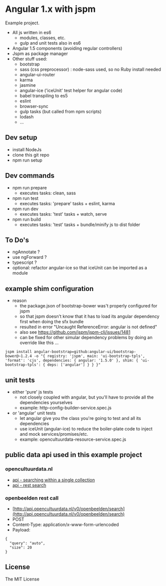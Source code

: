 # Angular 1.x with jspm

Example project.

* All js written in es6
  * modules, classes, etc.
  * gulp and unit tests also in es6
* Angular 1.5 components (avoiding regular controllers)
* Jspm as package manager
* Other stuff used:
  * bootstrap
  * sass (css preprocessor) : node-sass used, so no Ruby install needed
  * angular-ui-router 
  * karma
  * jasmine
  * angular-ice ('iceUnit' test helper for angular code)
  * babel transpiling to es5
  * eslint
  * browser-sync
  * gulp tasks (but called from npm scripts)
  * lodash
  * ...

## Dev setup

* install NodeJs
* clone this git repo
* npm run setup

## Dev commands

* npm run prepare
  * executes tasks: clean, sass
* npm run test
  * executes tasks: 'prepare' tasks + eslint, karma
* npm run dev
  * executes tasks: 'test' tasks + watch, serve
* npm run build
  * executes tasks: 'test' tasks + bundle/minify js to dist folder

## To Do's

* ngAnnotate ?
* use ngForward ?
* typescript ?
* optional: refactor angular-ice so that iceUnit can be imported as a module

## example shim configuration

* reason
  * the package.json of bootstrap-bower was't properly configured for jspm
  * so that jspm doesn't know that it has to load its angular dependency first when doing the sfx bundle
  * resulted in error "Uncaught ReferenceError: angular is not defined"
  * also see https://github.com/jspm/jspm-cli/issues/1481
  * can be fixed for other simular dependency problems by doing an override like this ...

```shell
jspm install angular-bootstrap=github:angular-ui/bootstrap-bower@~1.2.4 -o "{ registry: 'jspm', main: 'ui-bootstrap-tpls', 'format': 'cjs', dependencies: { angular: '1.5.0' }, shim: { 'ui-bootstrap-tpls': { deps: ['angular'] } } }"
```

## unit tests

* either 'pure' js tests
  * not closely coupled with angular, but you'll have to provide all the dependencies yourselves
  * example: http-config-builder-service.spec.js
* or 'angular' unit tests
  * let angular give you the class you're going to test and all its dependencies
  * use iceUnit (angular-ice) to reduce the boiler-plate code to inject and mock services/promises/etc.
  * example: opencultuurdata-resource-service.spec.js

## public data api used in this example project

### opencultuurdata.nl

* [api - searching within a single collection](http://docs.opencultuurdata.nl/user/api.html#searching-within-a-single-collection)
* [api - rest search](http://docs.opencultuurdata.nl/user/api.html#rest-search)

### openbeelden rest call

* [http://api.opencultuurdata.nl/v0/openbeelden/search](http://api.opencultuurdata.nl/v0/openbeelden/search)
* POST
* Content-Type: application/x-www-form-urlencoded
* Payload:
```shell
{
  "query": "auto",
  "size": 20
}
```

## License

The MIT License
